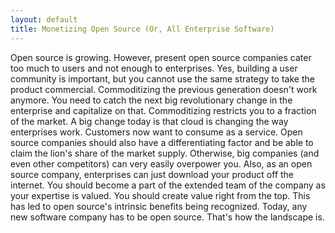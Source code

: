 ```yaml
---
layout: default
title: Monetizing Open Source (Or, All Enterprise Software)
---
```

Open source is growing. However, present open source companies cater too much to users and not enough to enterprises. Yes, building a user community is important, but you cannot use the same strategy to take the product commercial. Commoditizing the previous generation doesn't work anymore. You need to catch the next big revolutionary change in the enterprise and capitalize on that. Commoditizing restricts you to a fraction of the market. A big change today is that cloud is changing the way enterprises work. Customers now want to consume as a service. Open source companies should also have a differentiating factor and be able to claim the lion's share of the market supply. Otherwise, big companies (and even other competitors) can very easily overpower you. Also, as an open source company, enterprises can just download your product off the internet. You should become a part of the extended team of the company as your expertise is valued. You should create value right from the top. This has led to open source's intrinsic benefits being recognized. Today, any new software company has to be open source. That's how the landscape is.
